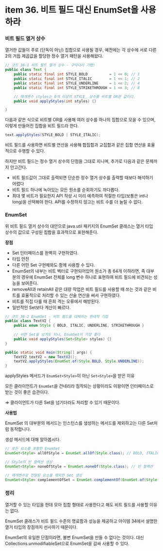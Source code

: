 # item 36. 비트 필드 대신 EnumSet을 사용하라

### 비트 필드 열거 상수

열거한 값들이 주로 (단독이 아닌) 집합으로 사용될 경우, 예전에는 각 상수에 서로 다른 2의 거듭 제곱값을 할당한 정수 열거 패턴을 사용해왔다.

```java
// 코드 36-1 비트 필드 열거 상수 - 구닥다리 기법!
public class Text {
    public static final int STYLE_BOLD          = 1 << 0; // 1
    public static final int STYLE_ITALIC        = 1 << 1; // 2
    public static final int STYLE_UNDERLINE     = 1 << 2; // 4
    public static final int STYLE_STRIKETHROUGH = 1 << 3; // 8

    // 매개변수 styles는 0개 이상의 STYLE_ 상수를 비트별 OR한 값이다.
    public void applyStyles(int styles) {}

}
```

다음과 같은 식으로 비트별 OR를 사용해 여러 상수를 하나의 집합으로 모을 수 있으며, 이렇게 만들어진 집합을 비트 필드라 한다.

```java
text.applyStyles(STYLE_BOLD | STYLE_ITALIC);
```

비트 필드를 사용하면 비트별 연산을 사용해 합집합과 교집합과 같은 집합 연산을 효율적으로 수행할 수 있다.

하지만 비트 필드는 정수 열거 상수의 단점을 그대로 지니며, 추가로 다음과 같은 문제까지 안고간다.

- 비트 필드값이 그대로 출력되면 단순한 정수 열거 상수를 출력할 때보다 해석하기 어렵다
- 비트 필드 하나에 녹아있는 모든 원소를 순회하기도 까다롭다.
- 최대 몇 비트가 필요한지 API 작성 시 미리 예측하여 적절한 타입(보통은 int나 long)을 선택해야 한다. API를 수정하지 않고는 비트 수를 더 늘릴 수 없다.

### EnumSet

위 비트 필드 열거 상수의 대안으로 java.util 패키지의 EnumSet 클래스는 열거 타입 상수의 값으로 구성된 집합을 효과적으로 표현해준다.

**장점**

- Set 인터페이스를 완벽히 구현하였다.
- 타입 안전
- 다른 어떤 Set 구현체와도 함께 사용할 수 있다.
- EnumSet의 내부는 비트 벡터로 구현되어있어 원소가 총 64개 이하라면, 즉 대부분의 경우에 EnumSet 전체를 long 변수 하나로 표현하여 비트 필드에 비견되는 성능을 보여준다.
- removeAll과 retainAll 같은 대량 작업은 비트 필드를 사용할 때 쓰는 것과 같은 비트를 효율적으로 처리할 수 있는 산술 연산을 써서 구현하였다.
- 비트를 직접 다룰 때 흔희 격는 오류에서 해방된다.
- 일반적인 Set보다 계산이 빠르다.

```java
// 코드 36-2 EnumSet - 비트 필드를 대체하는 현대적 기법
public class TextV2 {
    public enum Style { BOLD, ITALIC, UNDERLINE, STRIKETHROUGH }
    
    // 어떤 Set을 넘겨도 되나, EnumSet이 가장 좋다
    public void applyStyles(Set<Style> styles) {}
}
```

```java
public static void main(String[] args) {
    TextV2 textV2 = new TextV2();
    textV2.applyStyles(EnumSet.of(Style.BOLD, Style.UNDERLINE));
}
```

applyStyles 메서드가 `EnumSet<Style>`이 아닌 `Set<Style>`을 받은 이유

모든 클라이언트가 `EnumSet`을 건네리라 짐작되는 상황이라도 이왕이면 인터페이스로 받는 것이 좋은 습관이다.

⇒ 클라이언트가 다른 Set을 넘기더라도 처리할 수 있기 때문이다.

**사용법**

EnumSet 의 대부분의 메서드는 인스턴스를 생성하는 메서드를 제외하고는 다른 Set처럼 동작합니다.

생성 메서드에 대해 알아봅시다.

```java
// 모든 요소를 포함한 EnumSet
EnumSet<Style> allOfStyle = EnumSet.allOf(Style.class); // BOLD, ITALIC, UNDERLINE, STRIKETHROUGH

// Style의 빈 컬렉션 생성
EnumSet<Style> noneOfStyle = EnumSet.noneOf(Style.class); // 빈 컬렉션

// 매개변수로 전달된 요소를 제외한 Set 생성
EnumSet<Style> complementOfSet = EnumSet.complementOf(EnumSet.of(Style.BOLD, Style.ITALIC)); // UNDERLINE, STRIKETHROUGH
```

### 정리

열거할 수 있는 타입을 한데 모아 집합 형태로 사용한다고 해도 비트 필드를 사용할 이유는 없다.

EnumSet 클래스가 비트 필드 수준의 명료함과 성능을 제공하고 아이템 34에서 설명한 열거 타입의 장점까지 선사하기 때문이다.

EnumSet의 유일한 단점이라면, 불변 EnumSet을 만들 수 없다는 것이다. 대신 Collections.unmodifiableSet으로 EnumSet을 감싸 사용할 수 있다.